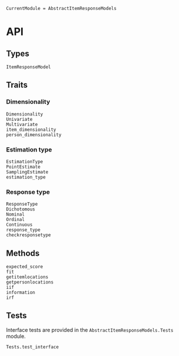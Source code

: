 ```@meta
CurrentModule = AbstractItemResponseModels
```

# API
## Types
```@docs
ItemResponseModel
```

## Traits
### Dimensionality
```@docs
Dimensionality
Univariate
Multivariate
item_dimensionality
person_dimensionality
```

### Estimation type
```@docs
EstimationType
PointEstimate
SamplingEstimate
estimation_type
```

### Response type
```@docs
ResponseType
Dichotomous
Nominal
Ordinal
Continuous
response_type
checkresponsetype
```

## Methods
```@docs
expected_score
fit
getitemlocations
getpersonlocations
iif
information
irf
```

## Tests
Interface tests are provided in the `AbstractItemResponseModels.Tests` module. 

```@docs
Tests.test_interface
```
